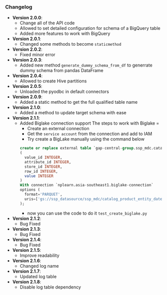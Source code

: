 ### Changelog
- **Version 2.0.0**:
  - Change all of the API code
  - Allowed to set detailed configuration for schema of a BigQuery table
  - Added more features to work with BigQuery
- **Version 2.0.1**:
  - Changed some methods to become `staticmethod`
- **Version 2.0.2**:
  - Fixed minor error
- **Version 2.0.3**:
  - Added new method `generate_dummy_schema_from_df` to generrate dummy schema from pandas DataFrame
- **Version 2.0.4**:
  - Allowed to create Hive partitions
- **Version 2.0.5**:
  - Unloaded the pyodbc in default connectors
- **Version 2.0.9**:
  - Added a static method to get the full qualified table name
- **Version 2.1.0**:
  - Added a method to update target schema with ease
- **Version 2.1.1**:
  - Added Biglake connection support
    The steps to work with Biglake = 
    - Create an external connection
    - Get the `service account` from the connection and add to IAM
    - Try create a BigLake manually using the command below
    ```sql
    create or replace external table `gap-central-group.ssp_mdc.catalog_product_entity_datetime`
    (
      value_id INTEGER,
      attribute_id INTEGER,
      store_id INTEGER,
      row_id INTEGER,
      value INTEGER
    )
    With connection `nplearn.asia-southeast1.biglake-connection`
    options (
      format='PARQUET',
      uris=['gs://ssp_datasource/ssp_mdc/catalog_product_entity_datetime/*']
    );
    ```
    - now you can use the code to do it `test_create_biglake.py`
- **Version 2.1.2**:
  - Bug Fixed
- **Version 2.1.3**:
  - Bug Fixed
- **Version 2.1.4**:
  - Bug Fixed
- **Version 2.1.5**:
  - Improve readability
- **Version 2.1.6**:
  - Changed log name
- **Version 2.1.7**:
  - Updated log table
- **Version 2.1.8**:
  - Disable log table dependency


  